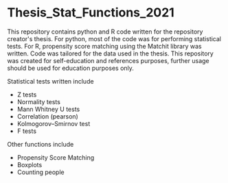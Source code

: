 # Thesis_Stat_Functions_2021
This repository contains python and R code written for the repository creator's thesis. For python, most of the code was for performing statistical tests. For R, propensity score matching using the Matchit library was written. Code was tailored for the data used in the thesis. This repository was created for self-education and references purposes, further usage should be used for education purposes only.

Statistical tests written include
- Z tests 
- Normality tests 
- Mann Whitney U tests
- Correlation (pearson)
- Kolmogorov–Smirnov test
- F tests

Other functions include
- Propensity Score Matching
- Boxplots
- Counting people
